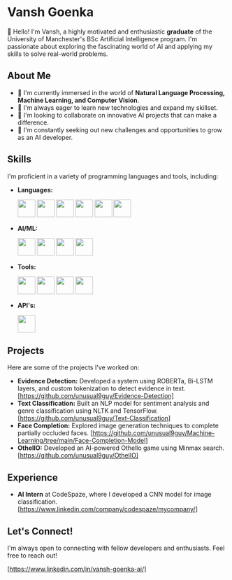 # Vansh Goenka

👋 Hello! I'm Vansh, a highly motivated and enthusiastic **graduate** of the University of Manchester's BSc Artificial Intelligence program. I'm passionate about exploring the fascinating world of AI and applying my skills to solve real-world problems.

## About Me

- 🔭 I'm currently immersed in the world of **Natural Language Processing, Machine Learning, and Computer Vision**.
- 🌱 I'm always eager to learn new technologies and expand my skillset.
- 👯 I'm looking to collaborate on innovative AI projects that can make a difference.
- 🤔 I'm constantly seeking out new challenges and opportunities to grow as an AI developer.

## Skills

I'm proficient in a variety of programming languages and tools, including:

- **Languages:** 

  <img src="https://cdn.jsdelivr.net/gh/devicons/devicon/icons/java/java-original.svg" width="40" height="40" />  <img src="https://cdn.jsdelivr.net/gh/devicons/devicon/icons/python/python-original.svg" width="40" height="40" />  <img src="https://cdn.jsdelivr.net/gh/devicons/devicon/icons/c/c-original.svg" width="40" height="40" />  <img src="https://cdn.jsdelivr.net/gh/devicons/devicon/icons/cplusplus/cplusplus-original.svg" width="40" height="40" />  <img src="https://cdn.jsdelivr.net/gh/devicons/devicon/icons/html5/html5-original.svg" width="40" height="40" />  <img src="https://cdn.jsdelivr.net/gh/devicons/devicon/icons/css3/css3-original.svg" width="40" height="40" /> 

- **AI/ML:** 

  <img src="https://cdn.jsdelivr.net/gh/devicons/devicon/icons/tensorflow/tensorflow-original.svg" width="40" height="40" />  <img src="https://cdn.jsdelivr.net/gh/devicons/devicon/icons/keras/keras-original.svg" width="40" height="40" />  <img src="https://cdn.jsdelivr.net/gh/devicons/devicon/icons/scikitlearn/scikitlearn-original.svg" width="40" height="40" />  <img src="https://cdn.jsdelivr.net/gh/devicons/devicon/icons/opencv/opencv-original.svg" width="40" height="40" /> 

- **Tools:** 

  <img src="https://cdn.jsdelivr.net/gh/devicons/devicon/icons/git/git-original.svg" width="40" height="40" />  <img src="https://cdn.jsdelivr.net/gh/devicons/devicon/icons/github/github-original.svg" width="40" height="40" />  <img src="https://cdn.jsdelivr.net/gh/devicons/devicon/icons/gitlab/gitlab-original.svg" width="40" height="40" />  <img src="https://cdn.jsdelivr.net/gh/devicons/devicon/icons/jupyter/jupyter-original.svg" width="40" height="40" /> 

- **API's:**

  <img src="https://huggingface.co/front/assets/huggingface_logo-noborder.svg" width="40" height="40" />

## Projects

Here are some of the projects I've worked on:

- **Evidence Detection:** Developed a system using ROBERTa, Bi-LSTM layers, and custom tokenization to detect evidence in text. [https://github.com/unusual9guy/Evidence-Detection]
- **Text Classification:** Built an NLP model for sentiment analysis and genre classification using NLTK and TensorFlow. [https://github.com/unusual9guy/Text-Classification]
- **Face Completion:** Explored image generation techniques to complete partially occluded faces. [https://github.com/unusual9guy/Machine-Learning/tree/main/Face-Completion-Model]
- **OthelIO:** Developed an AI-powered Othello game using Minmax search. [https://github.com/unusual9guy/OthelIO]

## Experience

- **AI Intern** at CodeSpaze, where I developed a CNN model for image classification. [https://www.linkedin.com/company/codespaze/mycompany/]

## Let's Connect!

I'm always open to connecting with fellow developers and enthusiasts. Feel free to reach out!

[https://www.linkedin.com/in/vansh-goenka-ai/]
<!--
**unusual9guy/unusual9guy** is a ✨ _special_ ✨ repository because its `README.md` (this file) appears on your GitHub profile.

Here are some ideas to get you started:

- 🔭 I’m currently working on ...
- 🌱 I’m currently learning ...
- 👯 I’m looking to collaborate on ...
- 🤔 I’m looking for help with ...
- 💬 Ask me about ...
- 📫 How to reach me: ...
- 😄 Pronouns: ...
- ⚡ Fun fact: ...
-->
